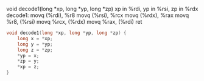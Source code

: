 void decode1(long *xp, long *yp, long *zp)
xp in %rdi, yp in %rsi, zp in %rdx
decode1:
movq	(%rdi), %r8
movq	(%rsi), %rcx
movq	(%rdx), %rax
movq	%r8, (%rsi)
movq	%rcx, (%rdx)
movq	%rax, (%rdi)
ret


```c
void decode1(long *xp, long *yp, long *zp) {
    long x = *xp;
    long y = *yp;
    long z = *zp;
    *yp = x;
    *zp = y;
    *xp = z;
}
```

